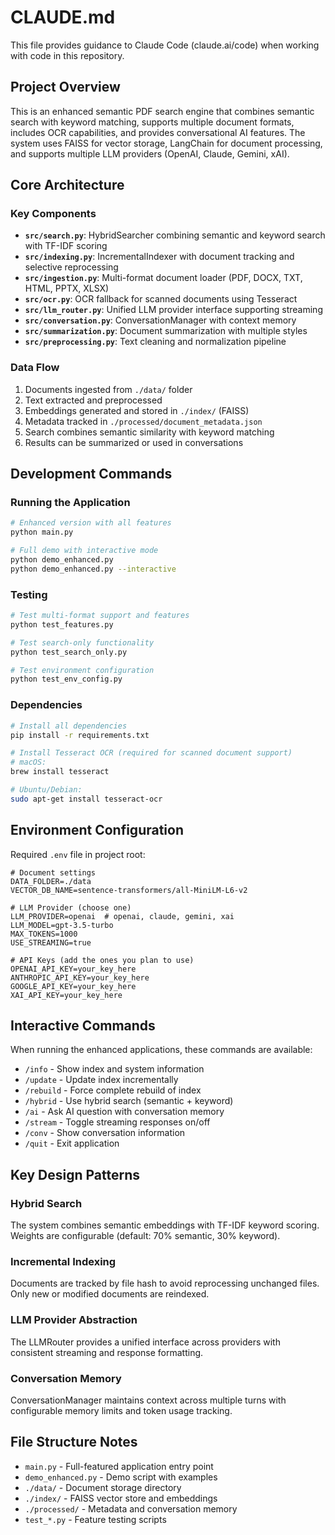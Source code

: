 # CLAUDE.md

This file provides guidance to Claude Code (claude.ai/code) when working with code in this repository.

## Project Overview

This is an enhanced semantic PDF search engine that combines semantic search with keyword matching, supports multiple document formats, includes OCR capabilities, and provides conversational AI features. The system uses FAISS for vector storage, LangChain for document processing, and supports multiple LLM providers (OpenAI, Claude, Gemini, xAI).

## Core Architecture

### Key Components

- **`src/search.py`**: HybridSearcher combining semantic and keyword search with TF-IDF scoring
- **`src/indexing.py`**: IncrementalIndexer with document tracking and selective reprocessing
- **`src/ingestion.py`**: Multi-format document loader (PDF, DOCX, TXT, HTML, PPTX, XLSX)
- **`src/ocr.py`**: OCR fallback for scanned documents using Tesseract
- **`src/llm_router.py`**: Unified LLM provider interface supporting streaming
- **`src/conversation.py`**: ConversationManager with context memory
- **`src/summarization.py`**: Document summarization with multiple styles
- **`src/preprocessing.py`**: Text cleaning and normalization pipeline

### Data Flow

1. Documents ingested from `./data/` folder
2. Text extracted and preprocessed 
3. Embeddings generated and stored in `./index/` (FAISS)
4. Metadata tracked in `./processed/document_metadata.json`
5. Search combines semantic similarity with keyword matching
6. Results can be summarized or used in conversations

## Development Commands

### Running the Application

```bash
# Enhanced version with all features
python main.py

# Full demo with interactive mode
python demo_enhanced.py
python demo_enhanced.py --interactive
```

### Testing

```bash
# Test multi-format support and features
python test_features.py

# Test search-only functionality
python test_search_only.py

# Test environment configuration
python test_env_config.py
```

### Dependencies

```bash
# Install all dependencies
pip install -r requirements.txt

# Install Tesseract OCR (required for scanned document support)
# macOS:
brew install tesseract

# Ubuntu/Debian:
sudo apt-get install tesseract-ocr
```

## Environment Configuration

Required `.env` file in project root:

```env
# Document settings
DATA_FOLDER=./data
VECTOR_DB_NAME=sentence-transformers/all-MiniLM-L6-v2

# LLM Provider (choose one)
LLM_PROVIDER=openai  # openai, claude, gemini, xai
LLM_MODEL=gpt-3.5-turbo
MAX_TOKENS=1000
USE_STREAMING=true

# API Keys (add the ones you plan to use)
OPENAI_API_KEY=your_key_here
ANTHROPIC_API_KEY=your_key_here
GOOGLE_API_KEY=your_key_here
XAI_API_KEY=your_key_here
```

## Interactive Commands

When running the enhanced applications, these commands are available:

- `/info` - Show index and system information
- `/update` - Update index incrementally  
- `/rebuild` - Force complete rebuild of index
- `/hybrid` - Use hybrid search (semantic + keyword)
- `/ai` - Ask AI question with conversation memory
- `/stream` - Toggle streaming responses on/off
- `/conv` - Show conversation information
- `/quit` - Exit application

## Key Design Patterns

### Hybrid Search
The system combines semantic embeddings with TF-IDF keyword scoring. Weights are configurable (default: 70% semantic, 30% keyword).

### Incremental Indexing
Documents are tracked by file hash to avoid reprocessing unchanged files. Only new or modified documents are reindexed.

### LLM Provider Abstraction
The LLMRouter provides a unified interface across providers with consistent streaming and response formatting.

### Conversation Memory
ConversationManager maintains context across multiple turns with configurable memory limits and token usage tracking.

## File Structure Notes

- `main.py` - Full-featured application entry point
- `demo_enhanced.py` - Demo script with examples
- `./data/` - Document storage directory
- `./index/` - FAISS vector store and embeddings
- `./processed/` - Metadata and conversation memory
- `test_*.py` - Feature testing scripts